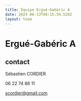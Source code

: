 ```yaml
---
title: Équipe Ergué-Gabéric A
date: 2025-06-13T08:15:59.520Z
layout: team
---
```


# Ergué-Gabéric A



## contact 

Sébastien CORDIER

06 22 74 86 11

scordier@gmail.com

